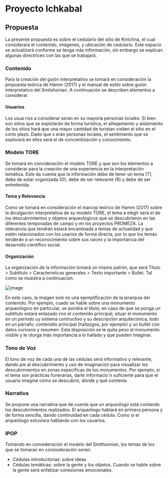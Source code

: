 # Proyecto Ichkabal
## Propuesta
La presente propuesta es sobre el cedulario del sitio de Kinichná, el cual considerará el contenido, imágenes, y ubicación de cedulario. Este espacio se actualizará conforme se tenga más información, sin embargo se explican algunas directrices con las que se trabajará.

### Contenido
Para la creación del guión interpretativo se tomará en consideración la propuesta teórica de Hamm (2017) y el manual de estilo sobre guión interpretativo del Smitshonian. A continuación se describen elementos a considerar.

#### Usuarios
Los usua rios a considerar serán en su mayoría personas locales. Si bien son sitios que se explotarán de forma turística, el alñejamiento y aislamiento de los sitios hará que una mayor cantidad de turistan visiten el sitio en el corto plazo. Dado que s erán personas locales, el sentimiento que se explorará en ellos será el de concientización y conocimiento. 

### Modelo TORE
Se tomará en concideración el modelo TORE y que son los elementos a considerar para la creación de una experiencia en la interpretación temática. Este da cuenta que la información debe de tener un tema (T), debe de estar organizada (O),  debe de ser relevante (R) y debe de ser entretenida.  

#### Tema y Relevancia
Como se tomará en consideración el marcop teórico de Hamm (2017) sobre la divulgación interpretativa de su modelo TORE, el tema a elegir será el de los descubrimientos y objetos arqueológicos que se descubrieron en las diferentes temporadas de campo y en los proyectos PROMEZA. La relevancia que tendrán estará encaminada a temas de actualidad y que estén relacionados con los usarios de forma directa, por lo que los temás tenderán a un reconocimiento sobre sus raices y la importancia del desarrollo científico social. 

#### Organización
La organización de la información tomará un mismo patrón, que será Título > Subtitulo > Caracteristicas generales > Texto importante > Bullet. Tal como se muestra a continuacion. 

![image](https://github.com/leartoler/Proyecto-Kinichna/assets/20194821/6f883ffb-c8d4-495b-a908-4ca332fe3ee9)

En este caso, la imágen solo es una ejemplificación de la jerarquía del contenido. Por ejemplo, cuado se hable sobre una monumento arqueológico en particular, se pondrá el título; en caso de que se ponga un subtítulo estará enlazado cno el contenido principal; situar el  monumento en un periodo uy sistema contructivo y su descripción arquitecónica, todo en un párrafo; contenidlo principal (hallazgos, por ejemplo) y un bullet con datos curiosos y resumen. Esta disposición se le quita peso al monumento visible y le otorga más importancia a lo hallado y que pueden imaginar. 

### Tono de Voz
El tono de voz de cada una de las cédulas será informativo y relevante, dando pie al descubrimiento y uso de imaginación para visualizar los descubrimientos en zonas específicas de los monumentos. Por ejemplo, si el tema son prácticas funerarias, darle informacio´n suficiente para que el usuario imagine cómo se descubrió, dónde y qué contenía. 
 
### Narrativa
Se propone una narrativa que de cuenta que un arqueólogo está contando los descubrimientos realizados. El arqueólogo hablará en primera persona y de forma sencilla, dando continuidad en cada cédula. Como si el arqueólogo estuviera hablando con los usuarios. 

### IPOP
Tomando en comsideración el modelo del Smithsonian, los temas de los que se tomaran en consiuderación serán:
- Cédulas introductorias: sobre ideas.
- Cédulas temáticas: sobre la gente y los objetos. Cuando se hable sobre la gente será enfatizar conexiones emocionales. 
